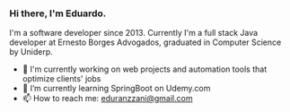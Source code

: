 ### Hi there, I'm Eduardo.

I'm a software developer since 2013. Currently I'm a full stack Java developer at Ernesto Borges Advogados, graduated in Computer Science by Uniderp.

- 🔭 I'm currently working on web projects and automation tools that optimize clients' jobs 
- 🌱 I’m currently learning SpringBoot on Udemy.com
- 📫 How to reach me: eduranzzani@gmail.com
